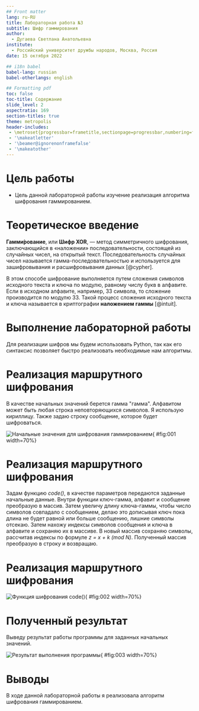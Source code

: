 ```yaml
---
## Front matter
lang: ru-RU
title: Лабораторная работа №3
subtitle: Шифр гаммирования
author:
  - Дугаева Светлана Анатольевна
institute:
  - Российский университет дружбы народов, Москва, Россия
date: 15 октября 2022

## i18n babel
babel-lang: russian
babel-otherlangs: english

## Formatting pdf
toc: false
toc-title: Содержание
slide_level: 2
aspectratio: 169
section-titles: true
theme: metropolis
header-includes:
 - \metroset{progressbar=frametitle,sectionpage=progressbar,numbering=fraction}
 - '\makeatletter'
 - '\beamer@ignorenonframefalse'
 - '\makeatother'
---
```


# Цель работы

- Цель данной лабораторной работы изучение реализация алгоритма шифрования гаммированием.

# Теоретическое введение

**Гамми́рование**, или **Шифр XOR**, — метод симметричного шифрования, заключающийся в «наложении» последовательности, состоящей из случайных чисел, на открытый текст. Последовательность случайных чисел называется гамма-последовательностью и используется для зашифровывания и расшифровывания данных [@cypher].

В этом способе шифрование выполняется путем сложения символов исходного текста и ключа по модулю, равному числу букв в алфавите. Если в исходном алфавите, например, 33 символа, то сложение производится по модулю 33. Такой процесс сложения исходного текста и ключа называется в криптографии **наложением гаммы** [@intuit].

# Выполнение лабораторной работы

Для реализации шифров мы будем использовать Python, так как его синтаксис позволяет быстро реализовать необходимые нам алгоритмы.

# Реализация маршрутного шифрования

В качестве начальных значений берется гамма "гамма". Алфавитом
может быть любая строка неповторяющихся символов. Я использую
кириллицу. Также задаю строку сообщение, которое будет
шифроваться. 

![Начальные значения для шифрования гаммированием](im/1.PNG){ #fig:001 width=70%}

# Реализация маршрутного шифрования

Задам функцию *code()*, в качестве параметров передаются
заданные начальные данные. Внутри функции ключ-гамма, алфавит и
сообщение преобразую в массив. Затем увеличу длину ключа-гаммы, 
чтобы число символов совпадало с сообщением, 
делаю это дописывая ключ пока длина не будет равной или больше сообщению, 
лишние символы отсекаю. 
Затем нахожу индексы символов сообщения и ключа в алфавите и сохраняю их в массиве. 
В новый массив сохраняю символы, рассчитав индексы по формуле *z = x + k (mod N)*. 
Полученный массив преобразую в строку и возвращаю.

# Реализация маршрутного шифрования

![Функция шифрования code()](im/2.PNG){ #fig:002 width=70%}

# Полученный результат

Выведу результат работы программы для заданных начальных значений.

![Результат выполнения программы](im/3.PNG){ #fig:003 width=70%}

# Выводы

В ходе данной лабораторной работы я реализовала алгоритм шифрования гаммированием.